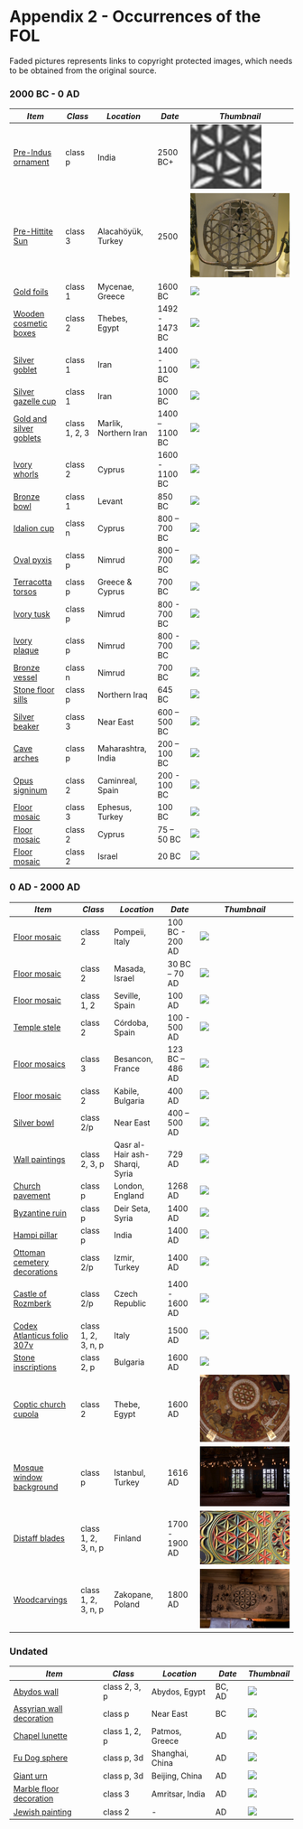 <!-- pagewrapper -->
# Appendix 2 - Occurrences of the FOL

Faded pictures represents links to copyright protected images, which needs to be obtained from the original source.

### 2000 BC - 0 AD

| ***Item*** | ***Class*** | ***Location*** | ***Date*** | ***Thumbnail*** |
| -- | -- | -- | -- | -- |
|[Pre-Indus ornament](part1/planeflower.md#oldest-reference-of-the-fol-pattern-so-far)|class p|India|2500 BC+|<a href="part1/planeflower.md#oldest-reference-of-the-fol-pattern-so-far"><img src="./media/flowermotives0.png" height="33%" /></a>|
|[Pre-Hittite Sun](part2/xxx.md#hittite-sun-discs)|class 3|Alacahöyük, Turkey|2500|<a href="part2/pondering.md#hittite-sun-discs"><img src="./media/prehittitesun2.png" height="33%" /></a>|
|[Gold foils](http://artifacts.flowerofliferesearch.com/2000-0bc.html#fig6.1.1)|class 1|Mycenae, Greece|1600 BC|<a href="http://artifacts.flowerofliferesearch.com/2000-0bc.html#fig6.1.1"><img src="http://artifacts.flowerofliferesearch.com/media/gold-foils.jpg" height="33%" /></a>|
|[Wooden cosmetic boxes](http://artifacts.flowerofliferesearch.com/2000-0bc.html#fig6.1.2)|class 2|Thebes, Egypt|1492 - 1473 BC|<a href="http://artifacts.flowerofliferesearch.com/2000-0bc.html#fig6.1.2"><img src="http://artifacts.flowerofliferesearch.com/media/cosmetic-box.jpg" height="33%" /></a>|
|[Silver goblet](http://artifacts.flowerofliferesearch.com/2000-0bc.html#fig6.1.3)|class 1|Iran|1400 - 1100 BC|<a href="http://artifacts.flowerofliferesearch.com/2000-0bc.html#fig6.1.3"><img src="http://artifacts.flowerofliferesearch.com/media/silver-goblet.png" height="33%" /></a>|
|[Silver gazelle cup](http://artifacts.flowerofliferesearch.com/2000-0bc.html#silver-gazelle-cup)|class 1|Iran|1000 BC|<a href="http://artifacts.flowerofliferesearch.com/2000-0bc.html#silver-gazelle-cup"><img src="http://artifacts.flowerofliferesearch.com/media/gazelle-cup.jpg" height="33%" class="faded" /></a>|
|[Gold and silver goblets](http://artifacts.flowerofliferesearch.com/2000-0bc.html#fig6.1.4)|class 1, 2, 3|Marlik, Northern Iran|1400 – 1100 BC|<a href="http://artifacts.flowerofliferesearch.com/2000-0bc.html#fig6.1.4"><img src="http://artifacts.flowerofliferesearch.com/media/golden-goblet.jpg" height="33%" /></a>|
|[Ivory whorls](http://artifacts.flowerofliferesearch.com/2000-0bc.html#fig6.1.5)|class 2|Cyprus|1600 - 1100 BC|<a href="http://artifacts.flowerofliferesearch.com/2000-0bc.html#fig6.1.5"><img src="http://artifacts.flowerofliferesearch.com/media/cyprus-whorl.jpg" height="33%" /></a>|
|[Bronze bowl](http://artifacts.flowerofliferesearch.com/2000-0bc.html#phoenician-bronze-bowl)|class 1|Levant|850 BC|<a href="http://artifacts.flowerofliferesearch.com/2000-0bc.html#phoenician-bronze-bowl"><img src="http://artifacts.flowerofliferesearch.com/media/phoenician-bronze-bowl.jpg" height="33%" class="faded" /></a>|
|[Idalion cup](http://artifacts.flowerofliferesearch.com/2000-0bc.html#fig6.1.6)|class n|Cyprus|800 – 700 BC|<a href="http://artifacts.flowerofliferesearch.com/2000-0bc.html#fig6.1.6"><img src="http://artifacts.flowerofliferesearch.com/media/idalion-cup.png" height="33%" /></a>|
|[Oval pyxis](http://artifacts.flowerofliferesearch.com/2000-0bc.html#oval-pyxis)|class p|Nimrud|800 – 700 BC|<a href="http://artifacts.flowerofliferesearch.com/2000-0bc.html#oval-pyxis"><img src="http://artifacts.flowerofliferesearch.com/media/oval-pyxis.png" height="33%" class="faded" /></a>|
|[Terracotta torsos](http://artifacts.flowerofliferesearch.com/2000-0bc.html#terracotta-torso)|class p|Greece & Cyprus|700 BC|<a href="http://artifacts.flowerofliferesearch.com/2000-0bc.html#terracotta-torso"><img src="http://artifacts.flowerofliferesearch.com/media/terracotta-torso.png" height="33%" class="faded" /></a>|
|[Ivory tusk](http://artifacts.flowerofliferesearch.com/2000-0bc.html#ivory-tusk)|class p|Nimrud|800 - 700 BC|<a href="http://artifacts.flowerofliferesearch.com/2000-0bc.html#ivory-tusk"><img src="http://artifacts.flowerofliferesearch.com/media/ivory-tusk.png" height="33%" class="faded" /></a>|
|[Ivory plaque](http://artifacts.flowerofliferesearch.com/2000-0bc.html#ivory-plague)|class p|Nimrud|800 - 700 BC|<a href="http://artifacts.flowerofliferesearch.com/2000-0bc.html#ivory-plague"><img src="http://artifacts.flowerofliferesearch.com/media/ivory-plaque.png" height="33%" class="faded" /></a>|
|[Bronze vessel](http://artifacts.flowerofliferesearch.com/2000-0bc.html#fig6.1.7)|class n|Nimrud|700 BC|<a href="http://artifacts.flowerofliferesearch.com/2000-0bc.html#fig6.1.7"><img src="http://artifacts.flowerofliferesearch.com/media/bronze-vessel.jpg" height="33%" /></a>|
|[Stone floor sills](http://artifacts.flowerofliferesearch.com/2000-0bc.html#fig6.1.8)|class p|Northern Iraq|645 BC|<a href="http://artifacts.flowerofliferesearch.com/2000-0bc.html#fig6.1.8"><img src="http://artifacts.flowerofliferesearch.com/media/door-sill.jpg" height="33%" /></a>|
|[Silver beaker](http://artifacts.flowerofliferesearch.com/2000-0bc.html#fig6.1.9)|class 3|Near East|600 – 500 BC|<a href="http://artifacts.flowerofliferesearch.com/2000-0bc.html#fig6.1.9"><img src="http://artifacts.flowerofliferesearch.com/media/silver-beaker.jpg" height="33%" /></a>|
|[Cave arches](http://artifacts.flowerofliferesearch.com/2000-0bc.html#fig6.1.10)|class p|Maharashtra, India|200 – 100 BC|<a href="http://artifacts.flowerofliferesearch.com/2000-0bc.html#fig6.1.10"><img src="http://artifacts.flowerofliferesearch.com/media/cave-arches.jpg" height="33%" /></a>|
|[Opus signinum](http://artifacts.flowerofliferesearch.com/2000-0bc.html#opus-signinum)|class 2|Caminreal, Spain|200 - 100 BC|<a href="http://artifacts.flowerofliferesearch.com/2000-0bc.html#opus-signinum"><img src="http://artifacts.flowerofliferesearch.com/media/opus-signinum.png" height="33%" class="faded" /></a>|
|[Floor mosaic](http://artifacts.flowerofliferesearch.com/2000-0bc.html#fig6.1.11)|class 3|Ephesus, Turkey|100 BC|<a href="http://artifacts.flowerofliferesearch.com/2000-0bc.html#fig6.1.11"><img src="http://artifacts.flowerofliferesearch.com/media/mosaic-ephesus.jpg" height="33%" /></a>|
|[Floor mosaic](http://artifacts.flowerofliferesearch.com/2000-0bc.html#fig6.1.12)|class 2|Cyprus|75 – 50 BC|<a href="http://artifacts.flowerofliferesearch.com/2000-0bc.html#fig6.1.12"><img src="http://artifacts.flowerofliferesearch.com/media/mosaic-cyprus.png" height="33%" /></a>|
|[Floor mosaic](http://artifacts.flowerofliferesearch.com/2000-0bc.html#fig6.1.13)|class 2|Israel|20 BC|<a href="http://artifacts.flowerofliferesearch.com/2000-0bc.html#fig6.1.13"><img src="http://artifacts.flowerofliferesearch.com/media/mosaic-herodium.jpg" height="33%" /></a>|


### 0 AD - 2000 AD

| ***Item*** | ***Class*** | ***Location*** | ***Date*** | ***Thumbnail*** |
| -- | -- | -- | -- | -- |
|[Floor mosaic](http://artifacts.flowerofliferesearch.com/0-2000ad.html#mosaic-floor-in-pompeii)|class 2|Pompeii, Italy|100 BC - 200 AD|<a href="http://artifacts.flowerofliferesearch.com/0-2000ad.html#mosaic-floor-in-pompeii"><img src="http://artifacts.flowerofliferesearch.com/media/mosaic-pompeii.jpg" height="33%" class="faded" /></a>|
|[Floor mosaic](http://artifacts.flowerofliferesearch.com/0-2000ad.html#fig6.2.1)|class 2|Masada, Israel|30 BC – 70 AD|<a href="http://artifacts.flowerofliferesearch.com/0-2000ad.html#fig6.2.1"><img src="http://artifacts.flowerofliferesearch.com/media/mosaic-masada.png" height="33%" /></a>|
|[Floor mosaic](http://artifacts.flowerofliferesearch.com/0-2000ad.html#fig6.2.2)|class 1, 2|Seville, Spain|100 AD|<a href="http://artifacts.flowerofliferesearch.com/0-2000ad.html#fig6.2.2"><img src="http://artifacts.flowerofliferesearch.com/media/mosaic-seville.jpg" height="33%" /></a>|
|[Temple stele](http://artifacts.flowerofliferesearch.com/0-2000ad.html#fig6.2.3)|class 2|Córdoba, Spain|100 - 500 AD|<a href="http://artifacts.flowerofliferesearch.com/0-2000ad.html#fig6.2.3"><img src="http://artifacts.flowerofliferesearch.com/media/temple-stele.png" height="33%" /></a>|
|[Floor mosaics](http://artifacts.flowerofliferesearch.com/0-2000ad.html#fig6.2.4)|class 3|Besancon, France|123 BC – 486 AD|<a href="http://artifacts.flowerofliferesearch.com/0-2000ad.html#fig6.2.4"><img src="http://artifacts.flowerofliferesearch.com/media/mosaic-besancon.jpg" height="33%" /></a>|
|[Floor mosaic](http://artifacts.flowerofliferesearch.com/0-2000ad.html#fig6.2.6)|class 2|Kabile, Bulgaria|400 AD|<a href="http://artifacts.flowerofliferesearch.com/0-2000ad.html#fig6.2.6"><img src="http://artifacts.flowerofliferesearch.com/media/mosaic-kabile.jpg" height="33%" /></a>|
|[Silver bowl](http://artifacts.flowerofliferesearch.com/0-2000ad.html#sassanian-bowl)|class 2/p|Near East|400 – 500 AD|<a href="http://artifacts.flowerofliferesearch.com/0-2000ad.html#sassanian-bowl"><img src="http://artifacts.flowerofliferesearch.com/media/sassanian-bowl.jpg" height="33%" class="faded" /></a>|
|[Wall paintings](http://artifacts.flowerofliferesearch.com/0-2000ad.html#wall-in-syria)|class 2, 3, p|Qasr al-Hair ash-Sharqi, Syria|729 AD|<a href="http://artifacts.flowerofliferesearch.com/0-2000ad.html#wall-in-syria"><img src="http://artifacts.flowerofliferesearch.com/media/syria-wall.jpg" height="33%" class="faded" /></a>|
|[Church pavement](http://artifacts.flowerofliferesearch.com/0-2000ad.html#fig6.2.7)|class p|London, England|1268 AD|<a href="http://artifacts.flowerofliferesearch.com/0-2000ad.html#fig6.2.7"><img src="http://artifacts.flowerofliferesearch.com/media/church-pavement.jpg" height="33%" /></a>|
|[Byzantine ruin](http://artifacts.flowerofliferesearch.com/0-2000ad.html#fig6.2.8)|class p|Deir Seta, Syria|1400 AD|<a href="http://artifacts.flowerofliferesearch.com/0-2000ad.html#fig6.2.8"><img src="http://artifacts.flowerofliferesearch.com/media/syria-der-sita.jpg" height="33%" /></a>|
|[Hampi pillar](http://artifacts.flowerofliferesearch.com/0-2000ad.html#fig6.2.9)|class p|India|1400 AD|<a href="http://artifacts.flowerofliferesearch.com/0-2000ad.html#fig6.2.9"><img src="http://artifacts.flowerofliferesearch.com/media/hampi-pillar.png" height="33%" /></a>|
|[Ottoman cemetery decorations](http://artifacts.flowerofliferesearch.com/0-2000ad.html#fig6.2.10)|class 2/p|Izmir, Turkey|1400 AD|<a href="http://artifacts.flowerofliferesearch.com/0-2000ad.html#fig6.2.10"><img src="http://artifacts.flowerofliferesearch.com/media/ottoman-cemetery.png" height="33%" /></a>|
|[Castle of Rozmberk](http://artifacts.flowerofliferesearch.com/0-2000ad.html#fig6.2.12)|class 2/p|Czech Republic|1400 - 1600 AD|<a href="http://artifacts.flowerofliferesearch.com/0-2000ad.html#fig6.2.12"><img src="http://artifacts.flowerofliferesearch.com/media/castle-rozmberk.jpg" height="33%" /></a>|
|[Codex Atlanticus folio 307v](http://artifacts.flowerofliferesearch.com/0-2000ad.html#fig6.2.13)|class 1, 2, 3, n, p|Italy|1500 AD|<a href="http://artifacts.flowerofliferesearch.com/0-2000ad.html#fig6.2.13"><img src="http://artifacts.flowerofliferesearch.com/media/da-vinci-notes.jpg" height="33%" /></a>|
|[Stone inscriptions](http://artifacts.flowerofliferesearch.com/0-2000ad.html#fig6.2.14)|class 2, p|Bulgaria|1600 AD|<a href="http://artifacts.flowerofliferesearch.com/0-2000ad.html#fig6.2.14"><img src="http://artifacts.flowerofliferesearch.com/media/demir-baba-teke.jpg" height="33%" /></a>|
|[Coptic church cupola](newitems.md#item-4)|class 2|Thebe, Egypt|1600 AD|<a href="newitems.md#item-4"><img src="./media/coptic-church-cupola.jpg" height="33%" /></a>|
|[Mosque window background](newitems.md#item-8)|class p|Istanbul, Turkey|1616 AD|<a href="newitems.md#item-8"><img src="./media/mosque-window-background.jpg" height="33%" /></a>|
|[Distaff blades](newitems.md#item-2-a-b-c)|class 1, 2, 3, n, p|Finland|1700 - 1900 AD|<a href="newitems.md#item-2-a-b-c"><img src="./media/distaff-blade-1-side.jpg" height="33%" /></a>|
|[Woodcarvings](newitems.md#item-7-a-b-c)|class 1, 2, 3, n, p|Zakopane, Poland|1800 AD|<a href="newitems.md#item-7-a-b-c"><img src="./media/kwiat-zycia-zakopane-3.png" height="33%" /></a>|


### Undated

| ***Item*** | ***Class*** | ***Location*** | ***Date*** | ***Thumbnail*** |
| -- | -- | -- | -- | -- |
|[Abydos wall](http://artifacts.flowerofliferesearch.com/undated.html#fig6.3.1)|class 2, 3, p|Abydos, Egypt|BC, AD|<a href="http://artifacts.flowerofliferesearch.com/undated.html#fig6.3.1"><img src="http://artifacts.flowerofliferesearch.com/media/abydos-ornament.jpg" height="33%" /></a>|
|[Assyrian wall decoration](http://artifacts.flowerofliferesearch.com/undated.html#fig6.3.2)|class p|Near East|BC|<a href="http://artifacts.flowerofliferesearch.com/undated.html#fig6.3.2"><img src="http://artifacts.flowerofliferesearch.com/media/assyrian-wall.jpg" height="33%" /></a>|
|[Chapel lunette](http://artifacts.flowerofliferesearch.com/undated.html#fig6.3.4)|class 1, 2, p|Patmos, Greece|AD|<a href="http://artifacts.flowerofliferesearch.com/undated.html#fig6.3.4"><img src="http://artifacts.flowerofliferesearch.com/media/rosette-lunette.jpg" height="33%" /></a>|
|[Fu Dog sphere](http://artifacts.flowerofliferesearch.com/undated.html#fig6.3.6)|class p, 3d|Shanghai, China|AD|<a href="http://artifacts.flowerofliferesearch.com/undated.html#fig6.3.6"><img src="http://artifacts.flowerofliferesearch.com/media/fu-dog.jpg" height="33%" /></a>|
|[Giant urn](http://artifacts.flowerofliferesearch.com/undated.html#giant-urn)|class p, 3d|Beijing, China|AD|<a href="http://artifacts.flowerofliferesearch.com/undated.html#giant-urn"><img src="http://artifacts.flowerofliferesearch.com/media/giant-urn.jpg" height="33%" class="faded" /></a>|
|[Marble floor decoration](http://artifacts.flowerofliferesearch.com/undated.html#fig6.3.7)|class 3|Amritsar, India|AD|<a href="http://artifacts.flowerofliferesearch.com/undated.html#fig6.3.7"><img src="http://artifacts.flowerofliferesearch.com/media/marble-floor.png" height="33%" /></a>|
|[Jewish painting](http://artifacts.flowerofliferesearch.com/undated.html#fig6.3.8)|class 2|-|AD|<a href="http://artifacts.flowerofliferesearch.com/undated.html#fig6.3.8"><img src="http://artifacts.flowerofliferesearch.com/media/jewish-painting.jpg" height="33%" /></a>|
<!-- endpagewrapper -->
